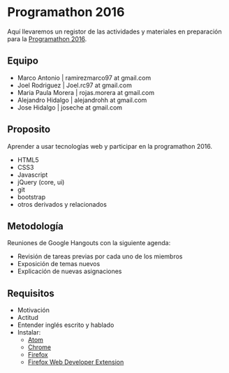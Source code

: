 # Programathon 2016

Aquí llevaremos un registor de las actividades y materiales en preparación para la [Programathon 2016](https://www.programathon.cr/campeonato.html).

## Equipo
- Marco Antonio | ramirezmarco97 at gmail.com
- Joel Rodriguez | Joel.rc97 at gmail.com
- Maria Paula Morera | rojas.morera at gmail.com
- Alejandro Hidalgo | alejandrohh at gmail.com
- Jose Hidalgo | joseche at gmail.com

## Proposito
Aprender a usar tecnologías web y participar en la programathon 2016.
- HTML5
- CSS3
- Javascript
- jQuery (core, ui)
- git
- bootstrap
- otros derivados y relacionados

## Metodología 
Reuniones de Google Hangouts con la siguiente agenda:
- Revisión de tareas previas por cada uno de los miembros
- Exposición de temas nuevos 
- Explicación de nuevas asignaciones

## Requisitos
- Motivación
- Actitud 
- Entender inglés escrito y hablado
- Instalar:
  * [Atom](https://atom.io/)
  * [Chrome](https://www.google.com/chrome/index.html)
  * [Firefox](https://www.mozilla.org/en-US/firefox/new/)
  * [Firefox Web Developer Extension](https://addons.mozilla.org/en-US/firefox/addon/web-developer/)

